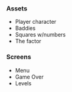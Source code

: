 ### Assets
- Player character
- Baddies
- Squares w/numbers
- The factor

### Screens
- Menu
- Game Over
- Levels

